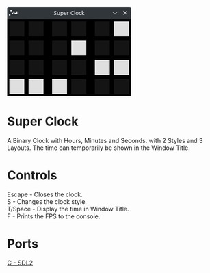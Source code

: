 ![Screenshot](screenshot.png)

# Super Clock
A Binary Clock with Hours, Minutes and Seconds. with 2 Styles and 3 Layouts. The time can temporarily be shown in the Window Title.

# Controls
Escape - Closes the clock.\
S - Changes the clock style.\
T/Space - Display the time in Window Title.\
F - Prints the FPS to the console.

# Ports
[C - SDL2](C-SDL2)
